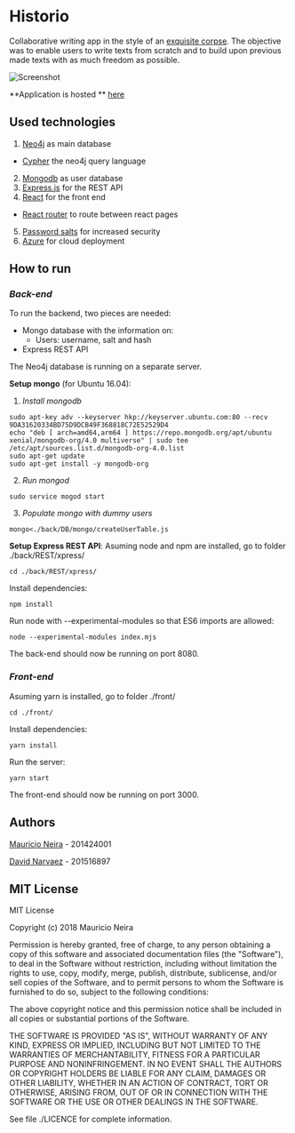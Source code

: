 # Historio
Collaborative writing app in the style of an [exquisite corpse](https://en.wikipedia.org/wiki/Exquisite_corpse "Check it out on Wikipedia"). The objective was to enable users to write texts from scratch and to build upon previous made texts with as much freedom as possible. 

![Screenshot](https://github.com/mneira10/Historio/raw/master/screenhot.png)

**Application is hosted ** [here](http://neo4jbig8575.cloudapp.net)
## Used technologies

1. [Neo4j](https://neo4j.com/ "main database") as main database
  - [Cypher](https://reacttraining.com/react-router/ "neo4j query language") the neo4j query language
2. [Mongodb](https://www.mongodb.com/ "user database") as user database
3. [Express.js](https://expressjs.com/ "REST API") for the REST API
4. [React](https://reactjs.org/ "front end js framework") for the front end
  - [React router](https://reacttraining.com/react-router/ "react router") to route between react pages
5. [Password salts](https://en.wikipedia.org/wiki/Salt_(cryptography) "salts") for increased security
6. [Azure](https://azure.microsoft.com/en-us/ "deployment") for cloud deployment 

## How to run
### *Back-end*
To run the backend, two pieces are needed:

- Mongo database with the information on:
  - Users: username, salt and hash
- Express REST API

The Neo4j database is running on a separate server.

**Setup mongo** (for Ubuntu 16.04):
1. *Install mongodb*
```
sudo apt-key adv --keyserver hkp://keyserver.ubuntu.com:80 --recv 9DA31620334BD75D9DCB49F368818C72E52529D4
echo "deb [ arch=amd64,arm64 ] https://repo.mongodb.org/apt/ubuntu xenial/mongodb-org/4.0 multiverse" | sudo tee /etc/apt/sources.list.d/mongodb-org-4.0.list
sudo apt-get update
sudo apt-get install -y mongodb-org

```
2. *Run mongod*
```
sudo service mogod start
```

3. *Populate mongo with dummy users*
```
mongo<./back/DB/mongo/createUserTable.js
```

**Setup Express REST API**:
Asuming node and npm are installed, go to folder ./back/REST/xpress/
```
cd ./back/REST/xpress/
```
Install dependencies:
```
npm install
```
Run node with --experimental-modules so that ES6 imports are allowed:
```
node --experimental-modules index.mjs
```
The back-end should now be running on port 8080.

### *Front-end*

Asuming yarn is installed, go to folder ./front/
```
cd ./front/
```
Install dependencies:
```
yarn install
```
Run the server:
```
yarn start
```
The front-end should now be running on port 3000.

## Authors

[Mauricio Neira](https://mneira10.github.io/ "me") - 201424001

[David Narvaez](https://dnarvaez27.github.io/ "my buddy") - 201516897


## MIT License

MIT License

Copyright (c) 2018 Mauricio Neira

Permission is hereby granted, free of charge, to any person obtaining a copy
of this software and associated documentation files (the "Software"), to deal
in the Software without restriction, including without limitation the rights
to use, copy, modify, merge, publish, distribute, sublicense, and/or sell
copies of the Software, and to permit persons to whom the Software is
furnished to do so, subject to the following conditions:

The above copyright notice and this permission notice shall be included in all
copies or substantial portions of the Software.

THE SOFTWARE IS PROVIDED "AS IS", WITHOUT WARRANTY OF ANY KIND, EXPRESS OR
IMPLIED, INCLUDING BUT NOT LIMITED TO THE WARRANTIES OF MERCHANTABILITY,
FITNESS FOR A PARTICULAR PURPOSE AND NONINFRINGEMENT. IN NO EVENT SHALL THE
AUTHORS OR COPYRIGHT HOLDERS BE LIABLE FOR ANY CLAIM, DAMAGES OR OTHER
LIABILITY, WHETHER IN AN ACTION OF CONTRACT, TORT OR OTHERWISE, ARISING FROM,
OUT OF OR IN CONNECTION WITH THE SOFTWARE OR THE USE OR OTHER DEALINGS IN THE
SOFTWARE.

See file ./LICENCE for complete information.


